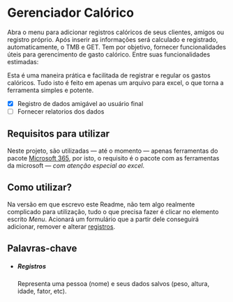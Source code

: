 # Gerenciador Calórico

Abra o menu para adicionar registros calóricos de seus clientes, amigos ou registro próprio. Após inserir as informações será calculado e registrado, automaticamente, o TMB e GET.
Tem por objetivo, fornecer funcionalidades úteis para gerencimento de gasto calórico. Entre suas funcionalidades estimadas:

Esta é uma maneira prática e facilitada de registrar e regular os gastos calóricos. Tudo isto é feito em apenas um arquivo para excel, o que torna a ferramenta simples e potente.
- [x] Registro de dados amigável ao usuário final
- [ ] Fornecer relatorios dos dados

## Requisitos para utilizar

Neste projeto, são utilizadas — até o momento — apenas ferramentas do pacote [Microsoft 365](https://www.microsoft.com/pt-br/microsoft-365/microsoft-365-for-existing-subscribers), por isto, o requisito é o pacote com as ferramentas da microsoft — _com atenção especial ao excel_.

## Como utilizar?
Na versão em que escrevo este Readme, não tem algo realmente complicado para utilização, tudo o que precisa fazer é clicar no elemento escrito *Menu*. Acionará um formulário que a partir dele conseguirá adicionar, remover e alterar [registros](#palavras-chave).
## Palavras-chave
- ##### Registros
    
    Representa uma pessoa (nome) e seus dados salvos (peso, altura, idade, fator, etc).
